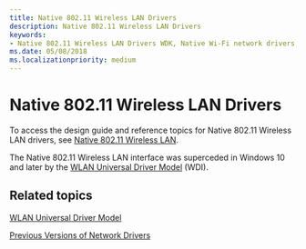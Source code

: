 ```yaml
---
title: Native 802.11 Wireless LAN Drivers
description: Native 802.11 Wireless LAN Drivers
keywords:
- Native 802.11 Wireless LAN Drivers WDK, Native Wi-Fi network drivers, Native 802.11 wlan drivers
ms.date: 05/08/2018
ms.localizationpriority: medium
---
```


# Native 802.11 Wireless LAN Drivers

To access the design guide and reference topics for Native 802.11 Wireless LAN drivers, see [Native 802.11 Wireless LAN](/previous-versions/windows/hardware/wireless/native-802-11-wireless-lan). 

The Native 802.11 Wireless LAN interface was superceded in Windows 10 and later by the [WLAN Universal Driver Model](wifi-universal-driver-model.md) (WDI).

## Related topics

[WLAN Universal Driver Model](wifi-universal-driver-model.md)

[Previous Versions of Network Drivers](network-drivers-prior-to-windows-vista.md)
